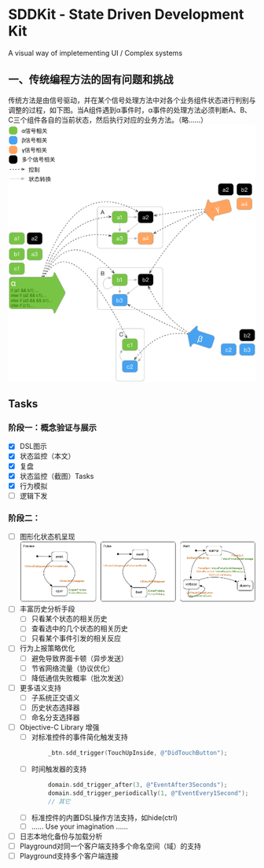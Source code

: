 # SDDKit - State Driven Development Kit
A visual way of impletementing UI / Complex systems

## 一、传统编程方法的固有问题和挑战
传统方法是由信号驱动，并在某个信号处理方法中对各个业务组件状态进行判别与调整的过程，如下图。当A组件遇到α事件时，α事件的处理方法必须判断A、B、C三个组件各自的当前状态，然后执行对应的业务方法。（略……）
![](./Documents/images/problems_and_challenges.png)

## Tasks

### 阶段一：概念验证与展示
- [x] DSL图示
- [x] 状态监控（本文）
- [x] 复盘
- [x] 状态监控（截图）Tasks
- [x] 行为模拟
- [ ] 逻辑下发

### 阶段二：
- [ ] 图形化状态机呈现
![](./Documents/images/figure1.png)
- [ ] 丰富历史分析手段
	- [ ] 只看某个状态的相关历史
	- [ ] 查看选中的几个状态的相关历史
	- [ ] 只看某个事件引发的相关反应
- [ ] 行为上报策略优化
	- [ ] 避免导致界面卡顿（异步发送）
	- [ ] 节省网络流量（协议优化）
	- [ ] 降低通信失败概率（批次发送）
- [ ] 更多语义支持
	- [ ] 子系统正交语义
	- [ ] 历史状态选择器
	- [ ] 命名分支选择器
- [ ] Objective-C Library 增强
	- [ ] 对标准控件的事件简化触发支持
    ```objective-c
    		_btn.sdd_trigger(TouchUpInside, @"DidTouchButton");
    ```
	- [ ] 时间触发器的支持
    ```objective-c
    		domain.sdd_trigger_after(3, @"EventAfter3Seconds");
            domain.sdd_trigger_periodically(1, @"EventEvery1Second");
            // 其它
    ```
	- [ ] 标准控件的内置DSL操作方法支持，如hide(ctrl)
	- [ ] …… Use your imagination ……
- [ ] 日志本地化备份与加载分析
- [ ] Playground对同一个客户端支持多个命名空间（域）的支持
- [ ] Playground支持多个客户端连接
